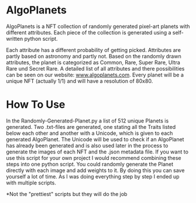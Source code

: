 # AlgoPlanets

AlgoPlanets is a NFT collection of randomly generated pixel-art planets with different attributes. Each piece of the collection is generated using a self-written python script.

Each attribute has a different probability of getting picked. Attributes are partly based on astronomy and partly not. Based on the randomly drawn attributes, the planet is categorized as Common, Rare, Super Rare, Ultra Rare und Secret Rare. A detailed list of all attributes and there possibilities can be seen on our website: www.algoplanets.com. 
Every planet will be a unique NFT (actually 1/1) and will have a resolution of 80x80. 

# How To Use

In the Randomly-Generated-Planet.py a list of 512 unique Planets is generated. Two .txt-files are generated, one stating all the Traits listed below each other and another with a Unicode, which is given to each generated AlgoPlanet. The Unicode will be used to check if an AlgoPlanet has already been generated and is also used later in the process to generate the images of each NFT and the .json metadata file. 
If you want to use this script for your own project I would recommend combining these steps into one python script. You could randomly generate the Planet directly with each image and add weights to it. By doing this you can save yourself a lot of time. As I was doing everything step by step I ended up with multiple scripts. 

*Not the "prettiest" scripts but they will do the job
